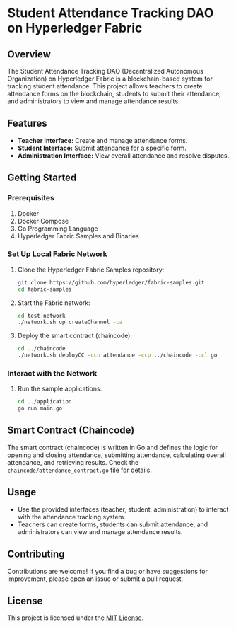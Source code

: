 # Student Attendance Tracking DAO on Hyperledger Fabric

## Overview

The Student Attendance Tracking DAO (Decentralized Autonomous Organization) on Hyperledger Fabric is a blockchain-based system for tracking student attendance. This project allows teachers to create attendance forms on the blockchain, students to submit their attendance, and administrators to view and manage attendance results.

## Features

- **Teacher Interface:** Create and manage attendance forms.
- **Student Interface:** Submit attendance for a specific form.
- **Administration Interface:** View overall attendance and resolve disputes.

## Getting Started

### Prerequisites

1. Docker
2. Docker Compose
3. Go Programming Language
4. Hyperledger Fabric Samples and Binaries

### Set Up Local Fabric Network

1. Clone the Hyperledger Fabric Samples repository:

    ```bash
    git clone https://github.com/hyperledger/fabric-samples.git
    cd fabric-samples
    ```

2. Start the Fabric network:

    ```bash
    cd test-network
    ./network.sh up createChannel -ca
    ```

3. Deploy the smart contract (chaincode):

    ```bash
    cd ../chaincode
    ./network.sh deployCC -ccn attendance -ccp ../chaincode -ccl go
    ```

### Interact with the Network

1. Run the sample applications:

    ```bash
    cd ../application
    go run main.go
    ```

## Smart Contract (Chaincode)

The smart contract (chaincode) is written in Go and defines the logic for opening and closing attendance, submitting attendance, calculating overall attendance, and retrieving results. Check the `chaincode/attendance_contract.go` file for details.

## Usage

- Use the provided interfaces (teacher, student, administration) to interact with the attendance tracking system.
- Teachers can create forms, students can submit attendance, and administrators can view and manage attendance results.

## Contributing

Contributions are welcome! If you find a bug or have suggestions for improvement, please open an issue or submit a pull request.

## License

This project is licensed under the [MIT License](LICENSE).